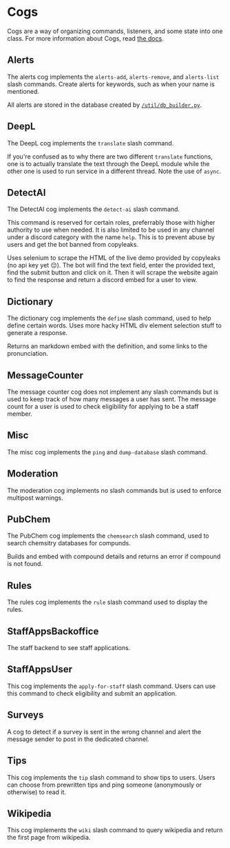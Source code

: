 # Cogs

Cogs are a way of organizing commands, listeners, and some state into one class. For more information about Cogs, read [the docs](https://discordpy.readthedocs.io/en/stable/ext/commands/cogs.html).

## Alerts

The alerts cog implements the `alerts-add`, `alerts-remove`, and `alerts-list` slash commands. Create alerts for keywords, such as when your name is mentioned.

All alerts are stored in the database created by [`/util/db_builder.py`](/util/db_builder.py).

## DeepL

The DeepL cog implements the `translate` slash command.

If you're confused as to why there are two different `translate` functions, one is to actually translate the text through the DeepL module while the other one is used to run service in a different thread. Note the use of `async`.

## DetectAI

The DetectAI cog implements the `detect-ai` slash command.

This command is reserved for certain roles, preferrably those with higher authority to use when needed. It is also limited to be used in any channel under a discord category with the name `help`. This is to prevent abuse by users and get the bot banned from copyleaks.

Uses selenium to scrape the HTML of the live demo provided by copyleaks (no api key yet :pensive:). The bot will find the text field, enter the provided text, find the submit button and click on it. Then it will scrape the website again to find the response and return a discord embed for a user to view.

## Dictionary

The dictionary cog implements the `define` slash command, used to help define certain words. Uses more hacky HTML div element selection stuff to generate a response.

Returns an markdown embed with the definition, and some links to the pronunciation.

## MessageCounter

The message counter cog does not implement any slash commands but is used to keep track of how many messages a user has sent. The message count for a user is used to check eligibility for applying to be a staff member.

## Misc

The misc cog implements the `ping` and `dump-database` slash command.

## Moderation

The moderation cog implements no slash commands but is used to enforce multipost warnings.

## PubChem

The PubChem cog implements the `chemsearch` slash command, used to search chemsitry databases for compunds.

Builds and embed with compound details and returns an error if compound is not found.

## Rules

The rules cog implements the `rule` slash command used to display the rules.

## StaffAppsBackoffice

The staff backend to see staff applications.

## StaffAppsUser

This cog implements the `apply-for-staff` slash command. Users can use this command to check eligibility and submit an application.

## Surveys

A cog to detect if a survey is sent in the wrong channel and alert the message sender to post in the dedicated channel.

## Tips

This cog implements the `tip` slash command to show tips to users. Users can choose from prewritten tips and ping someone (anonymously or otherwise) to read it.

## Wikipedia

This cog implements the `wiki` slash command to query wikipedia and return the first page from wikipedia.
